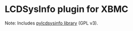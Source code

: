 LCDSysInfo plugin for XBMC
==========================

Note: Includes [pylcdsysinfo library](https://github.com/dangardner/pylcdsysinfo) (GPL v3).

